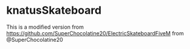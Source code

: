 # knatusSkateboard
This is a modified version from https://github.com/SuperChocolatine20/ElectricSkateboardFiveM from @SuperChocolatine20

